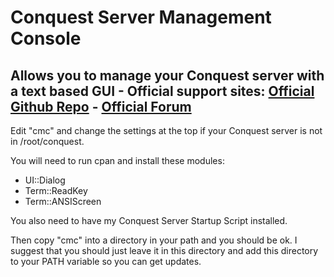 # Conquest Server Management Console
Allows you to manage your Conquest server with a text based GUI - 
Official support sites: [Official Github Repo](https://github.com/fstltna/ConquestManagementConsole) - [Official Forum](https://conquest.gameplayer.club/index.php/forum/management-console)
---
Edit "cmc" and change the settings at the top if your Conquest server is not in /root/conquest.

You will need to run cpan and install these modules:

- UI::Dialog
- Term::ReadKey
- Term::ANSIScreen

You also need to have my Conquest Server Startup Script installed.

Then copy "cmc" into a directory in your path and you should be ok. I suggest that you should just leave it in this directory and add this directory to your PATH variable so you can get updates.

